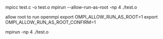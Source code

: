 mpicc test.c -o test.o
mpirun --allow-run-as-root -np 4 ./test.o

allow root to run openmpi
export OMPI_ALLOW_RUN_AS_ROOT=1
export OMPI_ALLOW_RUN_AS_ROOT_CONFIRM=1

mpirun -np 4 ./test.o
